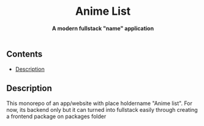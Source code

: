 <div align="center"> <h1>Anime List</h1> </div>
<div align="center"><b>A modern fullstack "name" application</b></div>
</br>

## Contents

- [Description](#Description)

## Description

This monorepo of an app/website with place holdername "Anime list". For now, its backend only but it can turned into fullstack easily through creating a frontend package on packages folder
